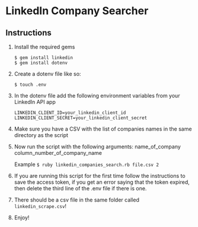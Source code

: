 # LinkedIn Company Searcher

## Instructions

1. Install the required gems

   ```
   $ gem install linkedin
   $ gem install dotenv
   ```

2. Create a dotenv file like so:

   `$ touch .env`
3. In the dotenv file add the following environment variables from your LinkedIn API app

   ```
   LINKEDIN_CLIENT_ID=your_linkedin_client_id
   LINKEDIN_CLIENT_SECRET=your_linkedin_client_secret
   ```

4. Make sure you have a CSV with the list of companies names in the same directory as the script

5. Now run the script with the following arguments: name_of_company column_number_of_company_name

   Example
   `$ ruby linkedin_companies_search.rb file.csv 2`

6. If you are running this script for the first time follow the instructions to save the access token, if you get an error saying that the token expired, then delete the third line of the .env file if there is one.

7. There should be a csv file in the same folder called `linkedin_scrape.csv`!

8. Enjoy!
